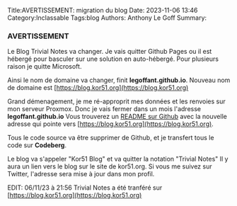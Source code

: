Title:AVERTISSEMENT: migration du blog 
Date: 2023-11-06 13:46
Category:Inclassable
Tags:blog
Authors: Anthony Le Goff
Summary:

### AVERTISSEMENT

Le Blog Trivial Notes va changer. Je vais quitter Github Pages ou il est hébergé pour basculer sur une solution en auto-hébergé. Pour plusieurs raison je quitte Microsoft.

Ainsi le nom de domaine va changer, finit **legoffant.github.io**. Nouveau nom de domaine est [https://blog.kor51.org](https://blog.kor51.org)

Grand démenagement, je me ré-approprit mes données et les renvoies sur mon serveur Proxmox. Donc je vais fermer dans un mois l'adresse **legoffant.github.io** Vous trouverez un [README sur Github](https://github.com/legoffant/legoffant.github.io) avec la nouvelle adresse qui pointe vers [https://blog.kor51.org](https://blog.kor51.org).

Tous le code source va être supprimer de Github, et je transfert tous le code sur **Codeberg**.

Le blog va s'appeler "Kor51 Blog" et va quitter la notation "Trivial Notes" Il y aura un lien vers le blog sur le site de kor51.org. Si vous me suivez sur Twitter, l'adresse sera mise à jour dans mon profil. 

EDIT: 06/11/23 à 21:56 Trivial Notes a été tranféré sur [https://blog.kor51.org](https://blog.kor51.org)